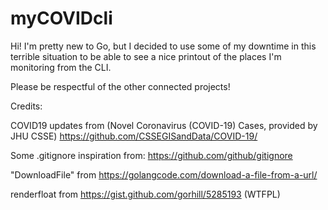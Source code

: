 # myCOVIDcli

Hi!
I'm pretty new to Go, but I decided to use some of my downtime in this terrible situation to be able to see a 
nice printout of the places I'm monitoring from the CLI.

Please be respectful of the other connected projects!

Credits:

COVID19 updates from (Novel Coronavirus (COVID-19) Cases, provided by JHU CSSE)
https://github.com/CSSEGISandData/COVID-19/

Some .gitignore inspiration from: https://github.com/github/gitignore

"DownloadFile" from https://golangcode.com/download-a-file-from-a-url/

renderfloat from https://gist.github.com/gorhill/5285193 (WTFPL)